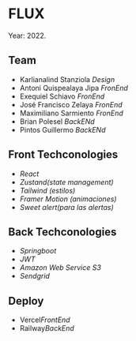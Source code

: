 
# FLUX

Year: 2022.

## Team

- Karlianalind Stanziola  *Design*
- Antoni Quispealaya Jipa *FronEnd*
- Exequiel Schiavo        *FronEnd*
- José Francisco Zelaya   *FronEnd*
- Maximiliano Sarmiento   *FronEnd*
- Brian Polesel           *BackENd*
- Pintos Guillermo        *BackENd*


## Front Techconologies

- *React*
- *Zustand(state management)*
- *Tailwind (estilos)*
- *Framer Motion (animaciones)*
- *Sweet alert(para las alertas)*

## Back Techconologies

- *Springboot*
- *JWT*
- *Amazon Web Service S3*
- *Sendgrid*

## Deploy

- Vercel*FrontEnd*
- Railway*BackEnd*

```
